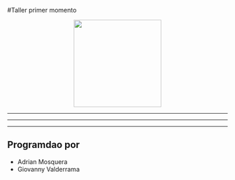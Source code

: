 #Taller primer momento

<p align="center">
    <img src="http://as01.epimg.net/img/comunes/fotos/fichas/equipos/large/3855.png" width="200" height="200">
<p>

***
***
***

## Programdao por
- Adrian Mosquera
- Giovanny Valderrama

